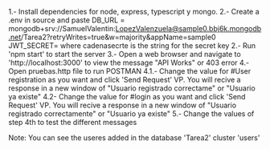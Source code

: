 1.- Install dependencies for node, express, typescript y mongo.
2.- Create a .env in source and paste 
        DB_URL = mongodb+srv://SamuelValentin:LopezValenzuela@sample0.bbj6k.mongodb.net/Tarea2?retryWrites=true&w=majority&appName=sample0
        JWT_SECRET=<cadenasecreta> where cadenasecrte is the string for the secret key
2.- Run 'npm start' to start the server
3.- Open a web browser and navigate to 'http://localhost:3000' to view the message "API Works" or 403 error
4.- Open pruebas.http file to run POSTMAN
    4.1.- Change the value for #User registration as you want and click 'Send Request'
    VP. You will recive a response in a new window of "Usuario registrado correctame" or "Usuario ya existe"
    4.2- Change the value for #login as you want and click 'Send Request'
    VP. You will recive a response in a new window of "Usuario registrado correctamente" or "Usuario ya existe"
5.- Change the values of step 4th to test the different messages

Note: You can see the useres added in the database 'Tarea2' cluster 'users'
